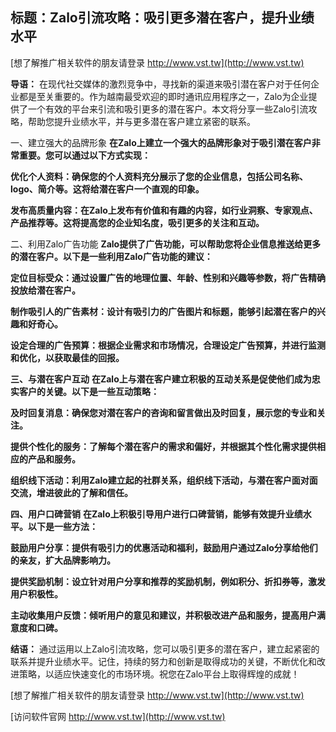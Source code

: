 ## **标题：Zalo引流攻略：吸引更多潜在客户，提升业绩水平**

[想了解推广相关软件的朋友请登录 http://www.vst.tw](http://www.vst.tw)

**导语：**
在现代社交媒体的激烈竞争中，寻找新的渠道来吸引潜在客户对于任何企业都是至关重要的。作为越南最受欢迎的即时通讯应用程序之一，Zalo为企业提供了一个有效的平台来引流和吸引更多的潜在客户。本文将分享一些Zalo引流攻略，帮助您提升业绩水平，并与更多潜在客户建立紧密的联系。

一、建立强大的品牌形象
**在Zalo上建立一个强大的品牌形象对于吸引潜在客户非常重要。您可以通过以下方式实现：**

**优化个人资料：确保您的个人资料充分展示了您的企业信息，包括公司名称、logo、简介等。这将给潜在客户一个直观的印象。**

**发布高质量内容：在Zalo上发布有价值和有趣的内容，如行业洞察、专家观点、产品推荐等。这将提高您的企业知名度，吸引更多的关注和互动。**

二、利用Zalo广告功能
**Zalo提供了广告功能，可以帮助您将企业信息推送给更多的潜在客户。以下是一些利用Zalo广告功能的建议：**

**定位目标受众：通过设置广告的地理位置、年龄、性别和兴趣等参数，将广告精确投放给潜在客户。**

**制作吸引人的广告素材：设计有吸引力的广告图片和标题，能够引起潜在客户的兴趣和好奇心。**

**设定合理的广告预算：根据企业需求和市场情况，合理设定广告预算，并进行监测和优化，以获取最佳的回报。**

**三、与潜在客户互动**
**在Zalo上与潜在客户建立积极的互动关系是促使他们成为忠实客户的关键。以下是一些互动策略：**

**及时回复消息：确保您对潜在客户的咨询和留言做出及时回复，展示您的专业和关注。**

**提供个性化的服务：了解每个潜在客户的需求和偏好，并根据其个性化需求提供相应的产品和服务。**

**组织线下活动：利用Zalo建立起的社群关系，组织线下活动，与潜在客户面对面交流，增进彼此的了解和信任。**

**四、用户口碑营销**
**在Zalo上积极引导用户进行口碑营销，能够有效提升业绩水平。以下是一些方法：**

**鼓励用户分享：提供有吸引力的优惠活动和福利，鼓励用户通过Zalo分享给他们的亲友，扩大品牌影响力。**

**提供奖励机制：设立针对用户分享和推荐的奖励机制，例如积分、折扣券等，激发用户积极性。**

**主动收集用户反馈：倾听用户的意见和建议，并积极改进产品和服务，提高用户满意度和口碑。**

**结语：**
通过运用以上Zalo引流攻略，您可以吸引更多的潜在客户，建立起紧密的联系并提升业绩水平。记住，持续的努力和创新是取得成功的关键，不断优化和改进策略，以适应快速变化的市场环境。祝您在Zalo平台上取得辉煌的成就！

[想了解推广相关软件的朋友请登录 http://www.vst.tw](http://www.vst.tw)


[访问软件官网 http://www.vst.tw](http://www.vst.tw)
